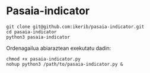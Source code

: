 # Pasaia-indicator


    git clone git@github.com:ikerib/pasaia-indicator.git
    cd pasaia-indicator
    python3 pasaia-indicator

Ordenagailua abiaraztean exekutatu dadin:

    chmod +x pasaia-indicator.py
    nohup python3 /path/to/pasaia-indicator.py &